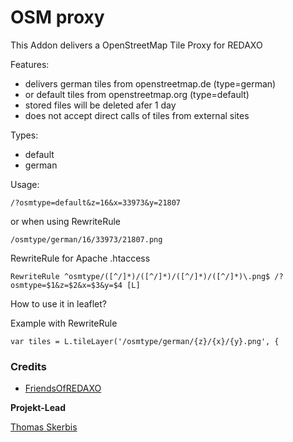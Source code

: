 # OSM proxy
This Addon delivers a OpenStreetMap Tile Proxy for REDAXO

Features: 

- delivers german tiles from openstreetmap.de (type=german) 
- or default tiles from openstreetmap.org (type=default)
- stored files will be deleted afer 1 day
- does not accept direct calls of tiles from external sites

Types: 
- default
- german 

Usage:

`/?osmtype=default&z=16&x=33973&y=21807`

or when using RewriteRule 

`/osmtype/german/16/33973/21807.png`

RewriteRule for Apache .htaccess
 
`RewriteRule ^osmtype/([^/]*)/([^/]*)/([^/]*)/([^/]*)\.png$ /?osmtype=$1&z=$2&x=$3&y=$4 [L]` 

How to use it in leaflet?

Example with RewriteRule

`var tiles = L.tileLayer('/osmtype/german/{z}/{x}/{y}.png', {`


### Credits

- [FriendsOfREDAXO](https://github.com/FriendsOfREDAXO)

**Projekt-Lead**

[Thomas Skerbis](https://github.com/skerbis)
